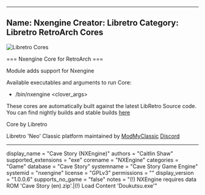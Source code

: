 -----------------------
Name: Nxengine
Creator: Libretro
Category: Libretro RetroArch Cores
-----------------------
![Libretro Cores](https://modmyclassic.com/wp-content/uploads/2020/06/LibRetroNeoCoresSmall.png)

=== Nxengine Core for RetroArch ===

Module adds support for Nxengine

Available executables and arguments to run Core:
- /bin/nxengine <rom> <clover_args>

These cores are automatically built against the latest LibRetro Source code. You can find nightly builds and stable builds [here](https://modmyclassic.com/hmodcores)

Core by Libretro

Libretro 'Neo' Classic platform maintained by [ModMyClassic](https://modmyclassic.com) [Discord](https://modmyclassic.com/discord)

-----------------------

display_name = "Cave Story (NXEngine)"
authors = "Caitlin Shaw"
supported_extensions = "exe"
corename = "NXEngine"
categories = "Game"
database = "Cave Story"
systemname = "Cave Story Game Engine"
systemid = "nxengine"
license = "GPLv3"
permissions = ""
display_version = "1.0.0.6"
supports_no_game = "false"
notes = "(!) NXEngine requires data ROM 'Cave Story (en).zip'.|(!) Load Content 'Doukutsu.exe'"
